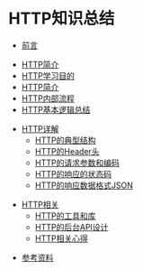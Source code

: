 # HTTP知识总结

* [前言](README.md)

<!-- ### HTTP简介 -->

* [HTTP简介](http_intro/README.md)
* [HTTP学习目的](http_intro/ch1_http_learn_purpose.md)
* [HTTP简介](http_intro/ch2_http_intro.md)
* [HTTP内部流程](http_intro/ch3_http_internal_process.md)
* [HTTP基本逻辑总结](http_intro/ch4_http_basic_logic.md)

<!-- ### HTTP详解 -->

* [HTTP详解](http_detail/README.md)
  * [HTTP的典型结构](http_detail/ch1_http_structure.md)
  * [HTTP的Header头](http_detail/ch2_http_header.md)
  * [HTTP的请求参数和编码](http_detail/ch3_http_req_param_encode.md)
  * [HTTP的响应的状态码](http_detail/ch4_http_resp_status_code.md)
  * [HTTP的响应数据格式JSON](http_detail/ch5_http_resp_data_format_json.md)

<!-- ### HTTP相关 -->

* [HTTP相关](http_related/README.md)
  * [HTTP的工具和库](http_related/ch1_http_tool_lib.md)
  * [HTTP的后台API设计](http_related/ch2_http_api_design.md)
  * [HTTP相关心得](http_related/ch3_http_note_summary.md)

<!-- ### 附录 -->

* [参考资料](reference.md)

